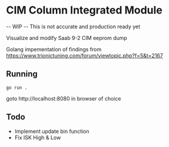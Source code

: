 # CIM Column Integrated Module

-- WIP -- This is not accurate and production ready yet

Visualize and modify Saab 9-2 CIM eeprom dump

Golang impementation of findings from https://www.trionictuning.com/forum/viewtopic.php?f=5&t=2167

## Running

    go run .

goto http://localhost:8080 in browser of choice

## Todo

* Implement update bin function
* Fix ISK High & Low